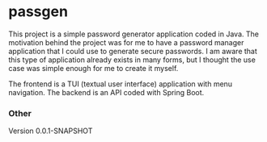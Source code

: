 # passgen

This project is a simple password generator application coded in Java. The motivation behind the
project was for me to have a password manager application that I could use to generate secure
passwords. I am aware that this type of application already exists in many forms, but I thought the
use case was simple enough for me to create it myself.

The frontend is a TUI (textual user interface) application with menu navigation. The backend is an
API coded with Spring Boot.

### Other

Version 0.0.1-SNAPSHOT
